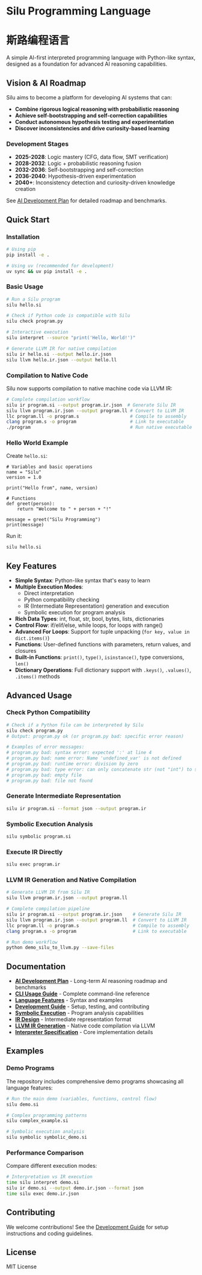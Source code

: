 # Silu Programming Language
# 斯路编程语言

A simple AI-first interpreted programming language with Python-like syntax, designed as a foundation for advanced AI reasoning capabilities.

## Vision & AI Roadmap

Silu aims to become a platform for developing AI systems that can:
- **Combine rigorous logical reasoning with probabilistic reasoning**
- **Achieve self-bootstrapping and self-correction capabilities** 
- **Conduct autonomous hypothesis testing and experimentation**
- **Discover inconsistencies and drive curiosity-based learning**

### Development Stages
- **2025-2028**: Logic mastery (CFG, data flow, SMT verification)
- **2028-2032**: Logic + probabilistic reasoning fusion  
- **2032-2036**: Self-bootstrapping and self-correction
- **2036-2040**: Hypothesis-driven experimentation
- **2040+**: Inconsistency detection and curiosity-driven knowledge creation

See [AI Development Plan](docs/plan.md) for detailed roadmap and benchmarks.

## Quick Start

### Installation

```bash
# Using pip
pip install -e .

# Using uv (recommended for development)
uv sync && uv pip install -e .
```

### Basic Usage

```bash
# Run a Silu program
silu hello.si

# Check if Python code is compatible with Silu
silu check program.py

# Interactive execution
silu interpret --source "print('Hello, World!')"

# Generate LLVM IR for native compilation
silu ir hello.si --output hello.ir.json
silu llvm hello.ir.json --output hello.ll
```

### Compilation to Native Code

Silu now supports compilation to native machine code via LLVM IR:

```bash
# Complete compilation workflow
silu ir program.si --output program.ir.json  # Generate Silu IR
silu llvm program.ir.json --output program.ll # Convert to LLVM IR
llc program.ll -o program.s                   # Compile to assembly
clang program.s -o program                    # Link to executable
./program                                     # Run native executable
```

### Hello World Example

Create `hello.si`:
```silu
# Variables and basic operations
name = "Silu"
version = 1.0

print("Hello from", name, version)

# Functions
def greet(person):
    return "Welcome to " + person + "!"

message = greet("Silu Programming")
print(message)
```

Run it:
```bash
silu hello.si
```

## Key Features

- **Simple Syntax**: Python-like syntax that's easy to learn
- **Multiple Execution Modes**: 
  - Direct interpretation
  - Python compatibility checking
  - IR (Intermediate Representation) generation and execution
  - Symbolic execution for program analysis
- **Rich Data Types**: int, float, str, bool, bytes, lists, dictionaries
- **Control Flow**: if/elif/else, while loops, for loops with range()
- **Advanced For Loops**: Support for tuple unpacking (`for key, value in dict.items()`)
- **Functions**: User-defined functions with parameters, return values, and closures
- **Built-in Functions**: `print()`, `type()`, `isinstance()`, type conversions, `len()`
- **Dictionary Operations**: Full dictionary support with `.keys()`, `.values()`, `.items()` methods

## Advanced Usage

### Check Python Compatibility
```bash
# Check if a Python file can be interpreted by Silu
silu check program.py
# Output: program.py ok (or program.py bad: specific error reason)

# Examples of error messages:
# program.py bad: syntax error: expected ':' at line 4
# program.py bad: name error: Name 'undefined_var' is not defined  
# program.py bad: runtime error: division by zero
# program.py bad: type error: can only concatenate str (not "int") to str
# program.py bad: empty file
# program.py bad: file not found
```

### Generate Intermediate Representation
```bash
silu ir program.si --format json --output program.ir
```

### Symbolic Execution Analysis
```bash
silu symbolic program.si
```

### Execute IR Directly
```bash
silu exec program.ir
```

### LLVM IR Generation and Native Compilation
```bash
# Generate LLVM IR from Silu IR
silu llvm program.ir.json --output program.ll

# Complete compilation pipeline
silu ir program.si --output program.ir.json    # Generate Silu IR
silu llvm program.ir.json --output program.ll  # Convert to LLVM IR
llc program.ll -o program.s                    # Compile to assembly
clang program.s -o program                     # Link to executable

# Run demo workflow
python demo_silu_to_llvm.py --save-files
```

## Documentation

- **[AI Development Plan](docs/plan.md)** - Long-term AI reasoning roadmap and benchmarks
- **[CLI Usage Guide](docs/cli_usage.md)** - Complete command-line reference
- **[Language Features](docs/language_features.md)** - Syntax and examples  
- **[Development Guide](docs/development.md)** - Setup, testing, and contributing
- **[Symbolic Execution](docs/symbolic_execution.md)** - Program analysis capabilities
- **[IR Design](docs/simple_ir_design.md)** - Intermediate representation format
- **[LLVM IR Generation](docs/llvm_ir_generation.md)** - Native code compilation via LLVM
- **[Interpreter Specification](docs/interpreter_spec.md)** - Core implementation details

## Examples

### Demo Programs

The repository includes comprehensive demo programs showcasing all language features:

```bash
# Run the main demo (variables, functions, control flow)
silu demo.si

# Complex programming patterns
silu complex_example.si

# Symbolic execution analysis
silu symbolic symbolic_demo.si
```

### Performance Comparison

Compare different execution modes:
```bash
# Interpretation vs IR execution
time silu interpret demo.si
silu ir demo.si --output demo.ir.json --format json
time silu exec demo.ir.json
```

## Contributing

We welcome contributions! See the [Development Guide](docs/development.md) for setup instructions and coding guidelines.

## License

MIT License